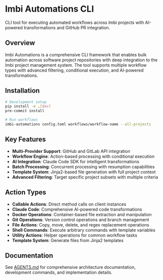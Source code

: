 # Imbi Automations CLI

CLI tool for executing automated workflows across Imbi projects with AI-powered transformations and GitHub PR integration.

## Overview

Imbi Automations is a comprehensive CLI framework that enables bulk automation across software project repositories with deep integration to the Imbi project management system. The tool supports multiple workflow types with advanced filtering, conditional execution, and AI-powered transformations.

## Installation

```bash
# Development setup
pip install -e .[dev]
pre-commit install

# Run workflows
imbi-automations config.toml workflows/workflow-name --all-projects
```

## Key Features

- **Multi-Provider Support**: GitHub and GitLab API integration
- **Workflow Engine**: Action-based processing with conditional execution
- **AI Integration**: Claude Code SDK for intelligent transformations
- **Batch Processing**: Concurrent processing with resumption capabilities
- **Template System**: Jinja2-based file generation with full project context
- **Advanced Filtering**: Target specific project subsets with multiple criteria

## Action Types

- **Callable Actions**: Direct method calls on client instances
- **Claude Code**: Comprehensive AI-powered code transformations
- **Docker Operations**: Container-based file extraction and manipulation
- **Git Operations**: Version control operations and branch management
- **File Actions**: Copy, move, delete, and regex replacement operations
- **Shell Commands**: Execute arbitrary commands with template variables
- **Utility Actions**: Helper operations for common workflow tasks
- **Template System**: Generate files from Jinja2 templates

## Documentation

See [AGENTS.md](AGENTS.md) for comprehensive architecture documentation, development commands, and implementation details.
